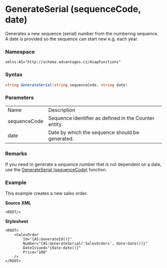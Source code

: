 # GenerateSerial (sequenceCode, date)

Generates a new sequence (serial) number from the numbering sequence. A date is provided so the sequence can start new e.g. each year.

### Namespace

`xmlns:AS="http://schema.advantages.cz/AsapFunctions"`

### Syntax

``` csharp
string GenerateSerial(string sequenceCode, string date)
```

### Parameters

|              |                                                       |
|--------------|-------------------------------------------------------|
| Name         | Description                                           |
| sequenceCode | Sequence identifier as defined in the Counter entity. |
| date         | Date by which the sequence should be generated.       |

### Remarks

If you need to generate a sequence number that is not dependent on a date, use the [GenerateSerial (sequenceCode)](/t/GenerateSerial-sequenceCode) function.

### Example

This example creates a new sales order.

**Source XML**

``` html/xml
<ROOT/>
```

**Stylesheet**

``` html/xml
<ROOT>
    <SalesOrder
        Id="{AS:GenerateId()}"
        Number="{AS:GenerateSerial('SalesOrders', date:date())}"
        DateIssued="{date:date()}"
        Price="100"
    />
</ROOT>
```
